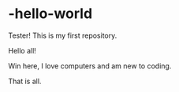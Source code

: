 # -hello-world
Tester! This is my first repository. 

Hello all!

Win here, I love computers and am new to coding.

That is all. 

